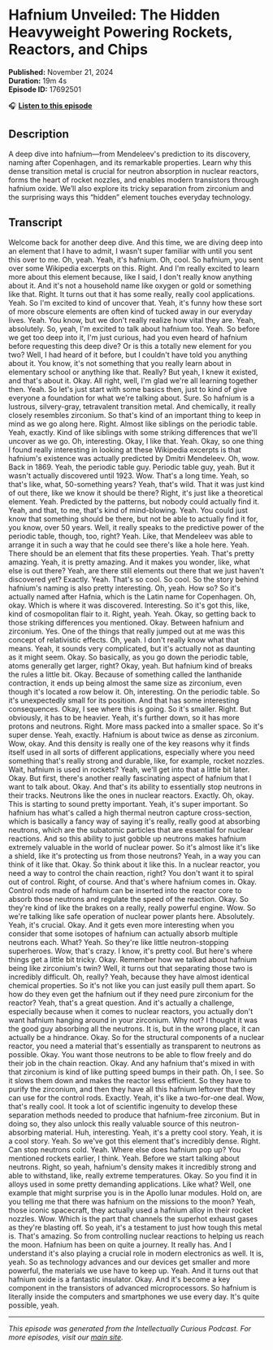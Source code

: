 # Hafnium Unveiled: The Hidden Heavyweight Powering Rockets, Reactors, and Chips

**Published:** November 21, 2024  
**Duration:** 19m 4s  
**Episode ID:** 17692501

🎧 **[Listen to this episode](https://intellectuallycurious.buzzsprout.com/2529712/episodes/17692501-hafnium-unveiled-the-hidden-heavyweight-powering-rockets-reactors-and-chips)**

## Description

A deep dive into hafnium—from Mendeleev's prediction to its discovery, naming after Copenhagen, and its remarkable properties. Learn why this dense transition metal is crucial for neutron absorption in nuclear reactors, forms the heart of rocket nozzles, and enables modern transistors through hafnium oxide. We’ll also explore its tricky separation from zirconium and the surprising ways this “hidden” element touches everyday technology.

## Transcript

Welcome back for another deep dive. And this time, we are diving deep into an element that I have to admit, I wasn't super familiar with until you sent this over to me. Oh, yeah. Yeah, it's hafnium. Oh, cool. So hafnium, you sent over some Wikipedia excerpts on this. Right. And I'm really excited to learn more about this element because, like I said, I don't really know anything about it. And it's not a household name like oxygen or gold or something like that. Right. It turns out that it has some really, really cool applications. Yeah. So I'm excited to kind of uncover that. Yeah, it's funny how these sort of more obscure elements are often kind of tucked away in our everyday lives. Yeah. You know, but we don't really realize how vital they are. Yeah, absolutely. So, yeah, I'm excited to talk about hafnium too. Yeah. So before we get too deep into it, I'm just curious, had you even heard of hafnium before requesting this deep dive? Or is this a totally new element for you two? Well, I had heard of it before, but I couldn't have told you anything about it. You know, it's not something that you really learn about in elementary school or anything like that. Really? But yeah, I knew it existed, and that's about it. Okay. All right, well, I'm glad we're all learning together then. Yeah. So let's just start with some basics then, just to kind of give everyone a foundation for what we're talking about. Sure. So hafnium is a lustrous, silvery-gray, tetravalent transition metal. And chemically, it really closely resembles zirconium. So that's kind of an important thing to keep in mind as we go along here. Right. Almost like siblings on the periodic table. Yeah, exactly. Kind of like siblings with some striking differences that we'll uncover as we go. Oh, interesting. Okay, I like that. Yeah. Okay, so one thing I found really interesting in looking at these Wikipedia excerpts is that hafnium's existence was actually predicted by Dmitri Mendeleev. Oh, wow. Back in 1869. Yeah, the periodic table guy. Periodic table guy, yeah. But it wasn't actually discovered until 1923. Wow. That's a long time. Yeah, so that's like, what, 50-something years? Yeah, that's wild. That it was just kind of out there, like we know it should be there? Right, it's just like a theoretical element. Yeah. Predicted by the patterns, but nobody could actually find it. Yeah, and that, to me, that's kind of mind-blowing. Yeah. You could just know that something should be there, but not be able to actually find it for, you know, over 50 years. Well, it really speaks to the predictive power of the periodic table, though, too, right? Yeah. Like, that Mendeleev was able to arrange it in such a way that he could see there's like a hole here. Yeah. There should be an element that fits these properties. Yeah. That's pretty amazing. Yeah, it is pretty amazing. And it makes you wonder, like, what else is out there? Yeah, are there still elements out there that we just haven't discovered yet? Exactly. Yeah. That's so cool. So cool. So the story behind hafnium's naming is also pretty interesting. Oh, yeah. How so? So it's actually named after Hafnia, which is the Latin name for Copenhagen. Oh, okay. Which is where it was discovered. Interesting. So it's got this, like, kind of cosmopolitan flair to it. Right, yeah. Yeah. Okay, so getting back to those striking differences you mentioned. Okay. Between hafnium and zirconium. Yes. One of the things that really jumped out at me was this concept of relativistic effects. Oh, yeah. I don't really know what that means. Yeah, it sounds very complicated, but it's actually not as daunting as it might seem. Okay. So basically, as you go down the periodic table, atoms generally get larger, right? Okay, yeah. But hafnium kind of breaks the rules a little bit. Okay. Because of something called the lanthanide contraction, it ends up being almost the same size as zirconium, even though it's located a row below it. Oh, interesting. On the periodic table. So it's unexpectedly small for its position. And that has some interesting consequences. Okay, I see where this is going. So it's smaller. Right. But obviously, it has to be heavier. Yeah, it's further down, so it has more protons and neutrons. Right. More mass packed into a smaller space. So it's super dense. Yeah, exactly. Hafnium is about twice as dense as zirconium. Wow, okay. And this density is really one of the key reasons why it finds itself used in all sorts of different applications, especially where you need something that's really strong and durable, like, for example, rocket nozzles. Wait, hafnium is used in rockets? Yeah, we'll get into that a little bit later. Okay. But first, there's another really fascinating aspect of hafnium that I want to talk about. Okay. And that's its ability to essentially stop neutrons in their tracks. Neutrons like the ones in nuclear reactors. Exactly. Oh, okay. This is starting to sound pretty important. Yeah, it's super important. So hafnium has what's called a high thermal neutron capture cross-section, which is basically a fancy way of saying it's really, really good at absorbing neutrons, which are the subatomic particles that are essential for nuclear reactions. And so this ability to just gobble up neutrons makes hafnium extremely valuable in the world of nuclear power. So it's almost like it's like a shield, like it's protecting us from those neutrons? Yeah, in a way you can think of it like that. Okay. So think about it like this. In a nuclear reactor, you need a way to control the chain reaction, right? You don't want it to spiral out of control. Right, of course. And that's where hafnium comes in. Okay. Control rods made of hafnium can be inserted into the reactor core to absorb those neutrons and regulate the speed of the reaction. Okay. So they're kind of like the brakes on a really, really powerful engine. Wow. So we're talking like safe operation of nuclear power plants here. Absolutely. Yeah, it's crucial. Okay. And it gets even more interesting when you consider that some isotopes of hafnium can actually absorb multiple neutrons each. What? Yeah. So they're like little neutron-stopping superheroes. Wow, that's crazy. I know, it's pretty cool. But here's where things get a little bit tricky. Okay. Remember how we talked about hafnium being like zirconium's twin? Well, it turns out that separating those two is incredibly difficult. Oh, really? Yeah, because they have almost identical chemical properties. So it's not like you can just easily pull them apart. So how do they even get the hafnium out if they need pure zirconium for the reactor? Yeah, that's a great question. And it's actually a challenge, especially because when it comes to nuclear reactors, you actually don't want hafnium hanging around in your zirconium. Why not? I thought it was the good guy absorbing all the neutrons. It is, but in the wrong place, it can actually be a hindrance. Okay. So for the structural components of a nuclear reactor, you need a material that's essentially as transparent to neutrons as possible. Okay. You want those neutrons to be able to flow freely and do their job in the chain reaction. Okay. And any hafnium that's mixed in with that zirconium is kind of like putting speed bumps in their path. Oh, I see. So it slows them down and makes the reactor less efficient. So they have to purify the zirconium, and then they have all this hafnium leftover that they can use for the control rods. Exactly. Yeah, it's like a two-for-one deal. Wow, that's really cool. It took a lot of scientific ingenuity to develop these separation methods needed to produce that hafnium-free zirconium. But in doing so, they also unlock this really valuable source of this neutron-absorbing material. Huh, interesting. Yeah, it's a pretty cool story. Yeah, it is a cool story. Yeah. So we've got this element that's incredibly dense. Right. Can stop neutrons cold. Yeah. Where else does hafnium pop up? You mentioned rockets earlier, I think. Yeah. Before we start talking about neutrons. Right, so yeah, hafnium's density makes it incredibly strong and able to withstand, like, really extreme temperatures. Okay. So you find it in alloys used in some pretty demanding applications. Like what? Well, one example that might surprise you is in the Apollo lunar modules. Hold on, are you telling me that there was hafnium on the missions to the moon? Yeah, those iconic spacecraft, they actually used a hafnium alloy in their rocket nozzles. Wow. Which is the part that channels the superhot exhaust gases as they're blasting off. So yeah, it's a testament to just how tough this metal is. That's amazing. So from controlling nuclear reactions to helping us reach the moon. Hafnium has been on quite a journey. It really has. And I understand it's also playing a crucial role in modern electronics as well. It is, yeah. So as technology advances and our devices get smaller and more powerful, the materials we use have to keep up. Yeah. And it turns out that hafnium oxide is a fantastic insulator. Okay. And it's become a key component in the transistors of advanced microprocessors. So hafnium is literally inside the computers and smartphones we use every day. It's quite possible, yeah.

---
*This episode was generated from the Intellectually Curious Podcast. For more episodes, visit our [main site](https://intellectuallycurious.buzzsprout.com).*
